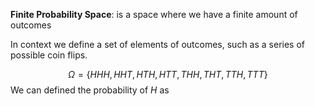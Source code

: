 **Finite Probability Space**: is a space where we have a finite amount of outcomes

In context we define a set of elements of outcomes, such as a series of possible coin flips. 

$$
\Omega = \{HHH,HHT,HTH,HTT,THH,THT,TTH,TTT\}
$$
We can defined the probability of $H$ as 